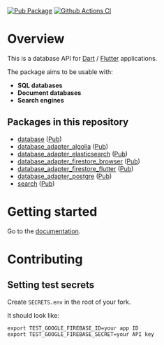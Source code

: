 [![Pub Package](https://img.shields.io/pub/v/database.svg)](https://pub.dartlang.org/packages/database)
[![Github Actions CI](https://github.com/dint-dev/database/workflows/Dart%20CI/badge.svg)](https://github.com/dint-dev/database/actions?query=workflow%3A%22Dart+CI%22)

# Overview

This is a database API for [Dart](https://dart.dev) / [Flutter](https://flutter.io) applications.

The package aims to be usable with:
  * __SQL databases__
  * __Document databases__
  * __Search engines__

## Packages in this repository
  * [database](database) ([Pub](https://pub.dev/packages/database))
  * [database_adapter_algolia](adapters/algolia) ([Pub](https://pub.dev/packages/database_adapter_algolia))
  * [database_adapter_elasticsearch](adapters/elasticsearch) ([Pub](https://pub.dev/packages/database_adapter_elasticsearch))
  * [database_adapter_firestore_browser](adapters/firestore_browser) ([Pub](https://pub.dev/packages/database_adapter_firestore_browser))
  * [database_adapter_firestore_flutter](adapters/firestore_flutter) ([Pub](https://pub.dev/packages/database_adapter_firestore_flutter))
  * [database_adapter_postgre](adapters/postgre) ([Pub](https://pub.dev/packages/database_adapter_postgre))
  * [search](search) ([Pub](https://pub.dev/packages/search))

# Getting started
Go to the [documentation](database).

# Contributing
## Setting test secrets
Create `SECRETS.env` in the root of your fork.

It should look like:
```
export TEST_GOOGLE_FIREBASE_ID=your app ID
export TEST_GOOGLE_FIREBASE_SECRET=your API key
```